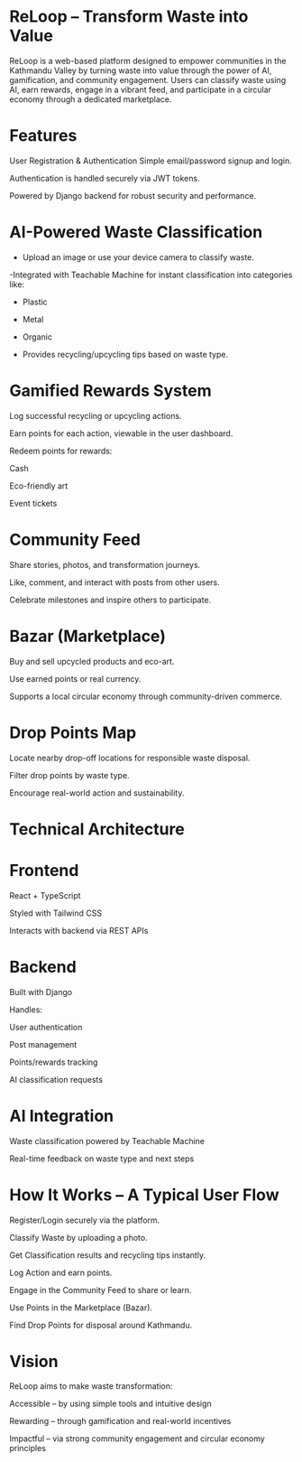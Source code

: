 # ReLoop – Transform Waste into Value
ReLoop is a web-based platform designed to empower communities in the Kathmandu Valley by turning waste into value through the power of AI, gamification, and community engagement. Users can classify waste using AI, earn rewards, engage in a vibrant feed, and participate in a circular economy through a dedicated marketplace.

# Features
User Registration & Authentication
Simple email/password signup and login.

Authentication is handled securely via JWT tokens.

Powered by Django backend for robust security and performance.

# AI-Powered Waste Classification
- Upload an image or use your device camera to classify waste.

-Integrated with Teachable Machine for instant classification into categories like:

- Plastic

- Metal

- Organic

- Provides recycling/upcycling tips based on waste type.

# Gamified Rewards System
Log successful recycling or upcycling actions.

Earn points for each action, viewable in the user dashboard.

Redeem points for rewards:

Cash

Eco-friendly art

Event tickets

# Community Feed
Share stories, photos, and transformation journeys.

Like, comment, and interact with posts from other users.

Celebrate milestones and inspire others to participate.

# Bazar (Marketplace)
Buy and sell upcycled products and eco-art.

Use earned points or real currency.

Supports a local circular economy through community-driven commerce.

# Drop Points Map
Locate nearby drop-off locations for responsible waste disposal.

Filter drop points by waste type.

Encourage real-world action and sustainability.

# Technical Architecture
# Frontend
React + TypeScript

Styled with Tailwind CSS

Interacts with backend via REST APIs

# Backend
Built with Django

Handles:

User authentication

Post management

Points/rewards tracking

AI classification requests

# AI Integration
Waste classification powered by Teachable Machine

Real-time feedback on waste type and next steps

# How It Works – A Typical User Flow
Register/Login securely via the platform.

Classify Waste by uploading a photo.

Get Classification results and recycling tips instantly.

Log Action and earn points.

Engage in the Community Feed to share or learn.

Use Points in the Marketplace (Bazar).

Find Drop Points for disposal around Kathmandu.

# Vision
ReLoop aims to make waste transformation:

Accessible – by using simple tools and intuitive design

Rewarding – through gamification and real-world incentives

Impactful – via strong community engagement and circular economy principles
